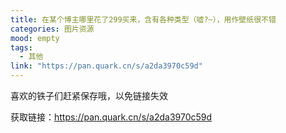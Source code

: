 ```yaml
---
title: 在某个博主哪里花了299买来，含有各种类型（嘘?~），用作壁纸很不错
categories: 图片资源
mood: empty
tags:
  - 其他
link: "https://pan.quark.cn/s/a2da3970c59d"
---
```


喜欢的铁子们赶紧保存哦，以免链接失效

获取链接：https://pan.quark.cn/s/a2da3970c59d





